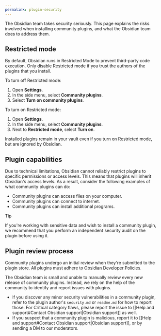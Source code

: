 ```yaml
---
permalink: plugin-security
---
```

The Obsidian team takes security seriously. This page explains the risks involved when installing community plugins, and what the Obsidian team does to address them.

## Restricted mode

By default, Obsidian runs in Restricted Mode to prevent third-party code execution. Only disable Restricted mode if you trust the authors of the plugins that you install.

To turn off Restricted mode:

1. Open **Settings**.
2. In the side menu, select **Community plugins**.
3. Select **Turn on community plugins**.

To turn on Restricted mode:

1. Open **Settings**.
2. In the side menu, select **Community plugins**.
3. Next to **Restricted mode**, select **Turn on**.

Installed plugins remain in your vault even if you turn on Restricted mode, but are ignored by Obsidian.

## Plugin capabilities

Due to technical limitations, Obsidian cannot reliably restrict plugins to specific permissions or access levels. This means that plugins will inherit Obsidian's access levels. As a result, consider the following examples of what community plugins can do:

- Community plugins can access files on your computer.
- Community plugins can connect to internet.
- Community plugins can install additional programs.

> [!tip] 
> If you're working with sensitive data and wish to install a community plugin, we recommend that you perform an independent security audit on the plugin before using it.

## Plugin review process

Community plugins undergo an initial review when they're submitted to the plugin store. All plugins must adhere to [Obsidian Developer Policies](https://docs.obsidian.md/Developer+policies).

The Obsidian team is small and unable to manually review every new release of community plugins. Instead, we rely on the help of the community to identify and report issues with plugins.

- If you discover any minor security vulnerabilities in a community plugin, refer to the plugin author's `security.md` or `readme.md` for how to report those. For Critical category flaws, please report the issue to [[Help and support#Contact Obsidian support|Obsidian support]] as well. 
- If you suspect that a community plugin is malicious, report it to [[Help and support#Contact Obsidian support|Obsidian support]], or by sending a DM to our moderators.


